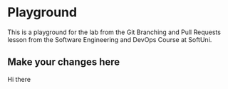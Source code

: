 # Playground
This is a playground for the lab from the Git Branching and Pull Requests lesson from the Software Engineering and DevOps Course at SoftUni.

## Make your changes here
Hi there